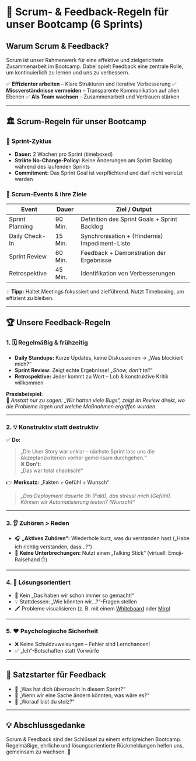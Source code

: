# 📢 Scrum- & Feedback-Regeln für unser Bootcamp (6 Sprints)

## Warum Scrum & Feedback?
Scrum ist unser Rahmenwerk für eine effektive und zielgerichtete Zusammenarbeit im Bootcamp. Dabei spielt Feedback eine zentrale Rolle, um kontinuierlich zu lernen und uns zu verbessern.

✅ **Effizienter arbeiten** – Klare Strukturen und iterative Verbesserung
✅ **Missverständnisse vermeiden** – Transparente Kommunikation auf allen Ebenen
✅ **Als Team wachsen** – Zusammenarbeit und Vertrauen stärken

---

## 🏛️ Scrum-Regeln für unser Bootcamp

### 🔄 **Sprint-Zyklus**
- **Dauer:** 2 Wochen pro Sprint (timeboxed)
- **Strikte No-Change-Policy:** Keine Änderungen am Sprint Backlog während des laufenden Sprints
- **Commitment:** Das Sprint Goal ist verpflichtend und darf nicht verletzt werden

### 📅 **Scrum-Events & ihre Ziele**
| Event               | Dauer     | Ziel / Output                           |
|---------------------|----------|----------------------------------------|
| Sprint Planning    | 90 Min.  | Definition des Sprint Goals + Sprint Backlog |
| Daily Check-In     | 15 Min.  | Synchronisation + (Hindernis) Impediment-Liste    |
| Sprint Review      | 60 Min.  | Feedback + Demonstration der Ergebnisse |
| Retrospektive      | 45 Min.  | Identifikation von Verbesserungen     |

💡 **Tipp:** Haltet Meetings fokussiert und zielführend. Nutzt Timeboxing, um effizient zu bleiben.

---

## 🏆 Unsere Feedback-Regeln

### 1. 🗓️ Regelmäßig & frühzeitig
- **Daily Standups:** Kurze Updates, keine Diskussionen → „Was blockiert mich?“
- **Sprint Review:** Zeigt echte Ergebnisse! *„Show, don’t tell“*
- **Retrospektive:** Jeder kommt zu Wort – Lob & konstruktive Kritik willkommen

**Praxisbeispiel:**  
🔹 *Anstatt nur zu sagen: „Wir hatten viele Bugs“, zeigt im Review direkt, wo die Probleme lagen und welche Maßnahmen ergriffen wurden.*

---

### 2. 💡 Konstruktiv statt destruktiv
✅ **Do:**  
> „Die User Story war unklar – nächste Sprint lass uns die Akzeptanzkriterien vorher gemeinsam durchgehen.“  
❌ **Don’t:**  
> „Das war total chaotisch!“  

👉 **Merksatz:** „Fakten + Gefühl + Wunsch“  
> *„Das Deployment dauerte 3h (Fakt), das stresst mich (Gefühl). Können wir Automatisierung testen? (Wunsch)“*

---

### 3. 👂 Zuhören > Reden
- 🎧 **„Aktives Zuhören“:** Wiederhole kurz, was du verstanden hast („Habe ich richtig verstanden, dass…?“)
- 🚫 **Keine Unterbrechungen:** Nutzt einen „Talking Stick“ (virtuell: Emoji-Raisehand ✋)

---

### 4. 🎯 Lösungsorientiert
- 🚀 Kein „Das haben wir schon immer so gemacht!“
- 💡 Stattdessen: „Wie könnten wir…?“-Fragen stellen
- 🖍 Probleme visualisieren (z. B. mit einem [Whiteboard](https://excalidraw.com) oder [Miro](https://miro.com))

---

### 5. ❤️ Psychologische Sicherheit
- ❌ Keine Schuldzuweisungen – Fehler sind Lernchancen!
- ✅ „Ich“-Botschaften statt Vorwürfe

---

## 💬 Satzstarter für Feedback
- 🔹 „Was hat dich überrascht in diesem Sprint?“
- 🔹 „Wenn wir eine Sache ändern könnten, was wäre es?“
- 🔹 „Worauf bist du stolz?“

---

## 💡 Abschlussgedanke
Scrum & Feedback sind der Schlüssel zu einem erfolgreichen Bootcamp. Regelmäßige, ehrliche und lösungsorientierte Rückmeldungen helfen uns, gemeinsam zu wachsen. 🌿


